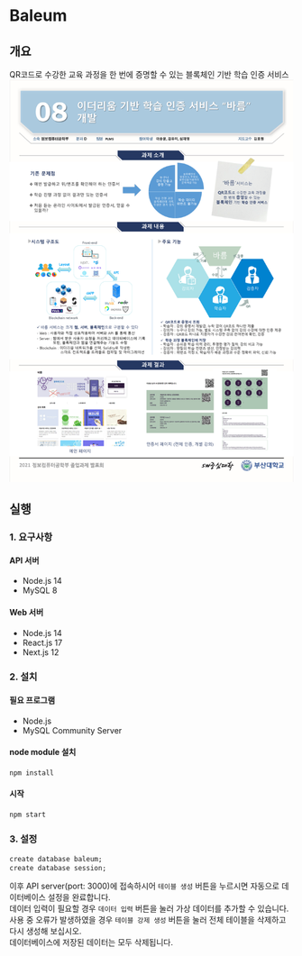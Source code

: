 # Baleum

## 개요

QR코드로 수강한 교육 과정을 한 번에 증명할 수 있는 블록체인 기반 학습 인증 서비스
![poster](./report/final/poster.png)

## 실행

### 1. 요구사항

#### API 서버

- Node.js 14
- MySQL 8

#### Web 서버

- Node.js 14
- React.js 17
- Next.js 12

### 2. 설치

#### 필요 프로그램

- Node.js
- MySQL Community Server

#### node module 설치

```text
npm install
```

#### 시작

```text
npm start
```

### 3. 설정

```mysql
create database baleum;
create database session;
```
이후 API server(port: 3000)에 접속하시어 `테이블 생성` 버튼을 누르시면 자동으로 데이터베이스 설정을 완료합니다.  
데이터 입력이 필요할 경우 `데이터 입력` 버튼을 눌러 가상 데이터를 추가할 수 있습니다.  
사용 중 오류가 발생하였을 경우 `테이블 강제 생성` 버튼을 눌러 전체 테이블을 삭제하고 다시 생성해 보십시오.  
데이터베이스에 저장된 데이터는 모두 삭제됩니다.
